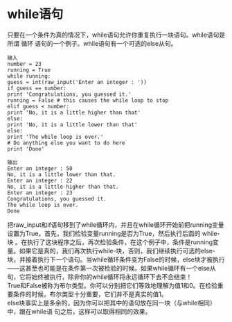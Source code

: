 # while语句
只要在一个条件为真的情况下，while语句允许你重复执行一块语句。while语句是所谓 循环 语句的一个例子。while语句有一个可选的else从句。

	输入
	number = 23
	running = True
	while running:
	guess = int(raw_input('Enter an integer : '))
	if guess == number:
	print 'Congratulations, you guessed it.'
	running = False # this causes the while loop to stop
	elif guess < number:
	print 'No, it is a little higher than that'
	else:
	print 'No, it is a little lower than that'
	else:
	print 'The while loop is over.'
	# Do anything else you want to do here
	print 'Done'

	输出
	Enter an integer : 50
	No, it is a little lower than that.
	Enter an integer : 22
	No, it is a little higher than that.
	Enter an integer : 23
	Congratulations, you guessed it.
	The while loop is over.
	Done
把raw_input和if语句移到了while循环内，并且在while循环开始前把running变量设置为True。首先，我们检验变量running是否为True，然后执行后面的 while-块 。在执行了这块程序之后，再次检验条件，在这个例子中，条件是running变量。如果它是真的，我们再次执行while-块，否则，我们继续执行可选的else-块，并接着执行下一个语句。当while循环条件变为False的时候，else块才被执行——这甚至也可能是在条件第一次被检验的时候。如果while循环有一个else从句，它将始终被执行，除非你的while循环将永远循环下去不会结束！  
True和False被称为布尔类型。你可以分别把它们等效地理解为值1和0。在检验重要条件的时候，布尔类型十分重要，它们并不是真实的值1。  
else块事实上是多余的，因为你可以把其中的语句放在同一块（与while相同）中，跟在while语
句之后，这样可以取得相同的效果。